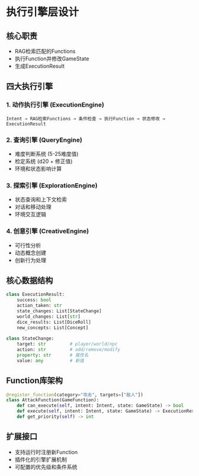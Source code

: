 # 执行引擎层设计

## 核心职责
- RAG检索匹配的Functions
- 执行Function并修改GameState
- 生成ExecutionResult

## 四大执行引擎

### 1. 动作执行引擎 (ExecutionEngine)
```
Intent → RAG检索Functions → 条件检查 → 执行Function → 状态修改 → ExecutionResult
```

### 2. 查询引擎 (QueryEngine)  
- 难度判断系统 (5-25难度值)
- 检定系统 (d20 + 修正值)
- 环境和状态影响计算

### 3. 探索引擎 (ExplorationEngine)
- 状态查询和上下文检索  
- 对话和移动处理
- 环境交互逻辑

### 4. 创意引擎 (CreativeEngine)
- 可行性分析
- 动态概念创建
- 创新行为处理

## 核心数据结构

```python
class ExecutionResult:
    success: bool
    action_taken: str
    state_changes: List[StateChange] 
    world_changes: List[str]
    dice_results: List[DiceRoll]
    new_concepts: List[Concept]
    
class StateChange:
    target: str         # player/world/npc
    action: str         # add/remove/modify
    property: str       # 属性名
    value: any          # 新值
```

## Function库架构

```python
@register_function(category="攻击", targets=["敌人"])
class AttackFunction(GameFunction):
    def can_execute(self, intent: Intent, state: GameState) -> bool
    def execute(self, intent: Intent, state: GameState) -> ExecutionResult
    def get_priority(self) -> int
```

## 扩展接口
- 支持运行时注册新Function
- 插件化的引擎扩展机制
- 可配置的优先级和条件系统